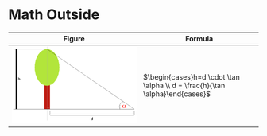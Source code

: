 # Math Outside

| Figure | Formula |
|--|--|
| ![Tree and tangent](https://github.com/damianc/dev-notes/blob/master/_images/math/env-01.png) | $\begin{cases}h=d \cdot \tan \alpha \\ d = \frac{h}{\tan \alpha}\end{cases}$ |
